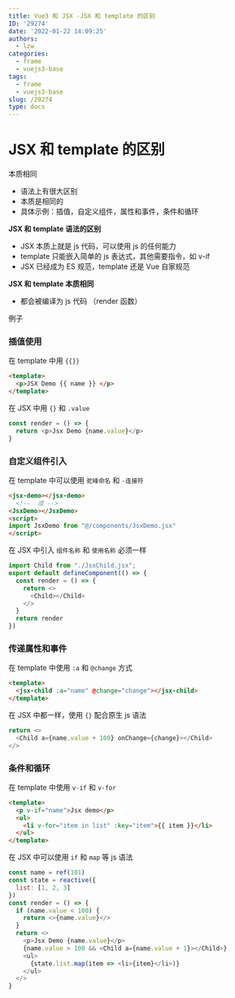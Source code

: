 ```yaml
---
title: Vue3 和 JSX -JSX 和 template 的区别
ID: '29274'
date: '2022-01-22 14:09:25'
authors:
  - lzw
categories:
  - frame
  - vuejs3-base
tags:
  - frame
  - vuejs3-base
slug: /29274
type: docs
---
```


# JSX 和 template 的区别

本质相同

- 语法上有很大区别
- 本质是相同的
- 具体示例：插值，自定义组件，属性和事件，条件和循环

**JSX 和 template 语法的区别**

- JSX 本质上就是 js 代码，可以使用 js 的任何能力
- template 只能嵌入简单的 js 表达式，其他需要指令，如 v-if
- JSX 已经成为 ES 规范，template 还是 Vue 自家规范

**JSX 和 template 本质相同**

- 都会被编译为 js 代码 （render 函数）

例子

### 插值使用

在 template 中用 `{{}}`

``` html
<template>
  <p>JSX Demo {{ name }} </p>
</template>
```

在 JSX 中用 `{}` 和 `.value`

```js
const render = () => {
  return <p>Jsx Demo {name.value}</p>
}
```

### 自定义组件引入

在 template 中可以使用 `驼峰命名` 和 `-连接符`

```html
<jsx-demo></jsx-demo>
  <!--  或 -->
<JsxDemo></JsxDemo>
<script>
import JsxDemo from "@/components/JsxDemo.jsx"
</script>
```

在 JSX 中引入 `组件名称` 和 `使用名称` 必须一样

```js
import Child from "./JsxChild.jsx";
export default defineComponent(() => { 
  const render = () => {
    return <>    
      <Child></Child>
    </>
  } 
  return render
})
```

### 传递属性和事件

在 template 中使用 `:a` 和 `@change` 方式

``` html
<template> 
  <jsx-child :a="name" @change="change"></jsx-child>
</template>
```

在 JSX 中都一样，使用 `{}` 配合原生 js 语法

```js
return <>  
  <Child a={name.value + 100} onChange={change}></Child>
</>
```

### 条件和循环

在 template 中使用 `v-if` 和 `v-for`

``` html
<template>
  <p v-if="name">Jsx demo</p>  
  <ul>
    <li v-for="item in list" :key="item">{{ item }}</li>
  </ul>
</template>
```

在 JSX 中可以使用 `if` 和 `map` 等 js 语法

```js
const name = ref(101)
const state = reactive({
  list: [1, 2, 3]
})
const render = () => {
  if (name.value < 100) {
    return <>{name.value}</>
  }
  return <>
    <p>Jsx Demo {name.value}</p>
    {name.value > 100 && <Child a={name.value + 1}></Child>}
    <ul>
      {state.list.map(item => <li>{item}</li>)}
    </ul>
  </>
}
```








